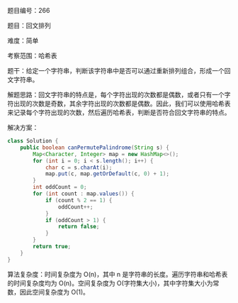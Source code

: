 题目编号：266

题目：回文排列

难度：简单

考察范围：哈希表

题干：给定一个字符串，判断该字符串中是否可以通过重新排列组合，形成一个回文字符串。

解题思路：回文字符串的特点是，每个字符出现的次数都是偶数，或者只有一个字符出现的次数是奇数，其余字符出现的次数都是偶数。因此，我们可以使用哈希表来记录每个字符出现的次数，然后遍历哈希表，判断是否符合回文字符串的特点。

解决方案：

```java
class Solution {
    public boolean canPermutePalindrome(String s) {
        Map<Character, Integer> map = new HashMap<>();
        for (int i = 0; i < s.length(); i++) {
            char c = s.charAt(i);
            map.put(c, map.getOrDefault(c, 0) + 1);
        }
        int oddCount = 0;
        for (int count : map.values()) {
            if (count % 2 == 1) {
                oddCount++;
            }
            if (oddCount > 1) {
                return false;
            }
        }
        return true;
    }
}
```

算法复杂度：时间复杂度为 O(n)，其中 n 是字符串的长度。遍历字符串和哈希表的时间复杂度均为 O(n)。空间复杂度为 O(字符集大小)，其中字符集大小为常数，因此空间复杂度为 O(1)。